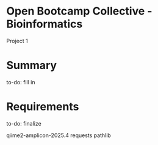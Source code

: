 # Open Bootcamp Collective - Bioinformatics
Project 1

# Summary 
to-do: fill in

# Requirements
to-do: finalize

qiime2-amplicon-2025.4
requests
pathlib